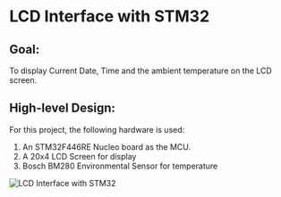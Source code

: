 # LCD Interface with STM32

## Goal:

To display Current Date, Time and the ambient temperature on the LCD screen.

## High-level Design:

For this project, the following hardware is used:

1. An STM32F446RE Nucleo board as the MCU.
2. A 20x4 LCD Screen for display
3. Bosch BM280 Environmental Sensor for temperature

![LCD Interface with STM32](https://user-images.githubusercontent.com/52084290/189553162-6f85da81-410b-4ed6-bb7d-38b975645741.png)
